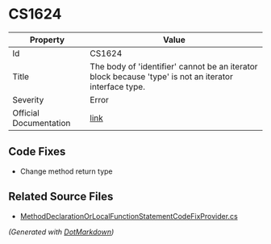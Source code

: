 # CS1624

| Property               | Value                                                                                                   |
| ---------------------- | ------------------------------------------------------------------------------------------------------- |
| Id                     | CS1624                                                                                                  |
| Title                  | The body of 'identifier' cannot be an iterator block because 'type' is not an iterator interface type\. |
| Severity               | Error                                                                                                   |
| Official Documentation | [link](http://docs.microsoft.com/en-us/dotnet/csharp/misc/cs1624)                                       |

## Code Fixes

* Change method return type

## Related Source Files

* [MethodDeclarationOrLocalFunctionStatementCodeFixProvider.cs](../../src/CodeFixes/CSharp/CodeFixes/MethodDeclarationOrLocalFunctionStatementCodeFixProvider.cs)

*\(Generated with [DotMarkdown](http://github.com/JosefPihrt/DotMarkdown)\)*